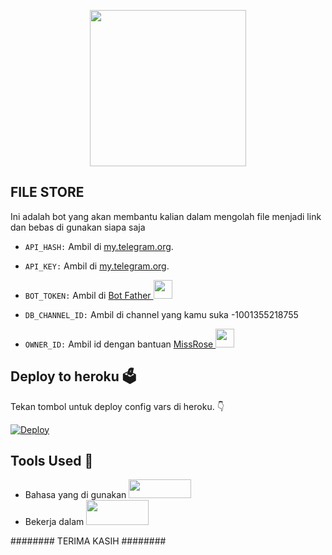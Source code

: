 <p align="center">
  <a href="https://github.com/kenkannih/File-Store">
    <img src="https://telegra.ph/file/a112fce4e23d859badcd4.jpg" width ="250">
  </a>

## FILE STORE
Ini adalah bot yang akan membantu kalian dalam mengolah file menjadi link dan bebas di gunakan siapa saja

- `API_HASH:` Ambil di [my.telegram.org](https://my.telegram.org).

- `API_KEY:` Ambil di [my.telegram.org](https://my.telegram.org).

- `BOT_TOKEN:` Ambil di [Bot Father <img src="https://telegra.ph/file/8d80c13110506bf1cb58e.jpg" width="30" height="30">](https://telegram.dog/BotFather)

- `DB_CHANNEL_ID:` Ambil di channel yang kamu suka -1001355218755

- `OWNER_ID:` Ambil id dengan bantuan [MissRose <img src="https://telegra.ph/file/0a36032bd2221c8d4209d.jpg" width="30" height="30">](https://telegram.dog/MissRose_bot)
## Deploy to heroku 🗳
Tekan tombol untuk deploy config vars di heroku. 👇

[![Deploy](https://www.herokucdn.com/deploy/button.svg)](https://heroku.com/deploy?template=https://github.com/kenkannih/File-Store)

## Tools Used 🧰
- Bahasa yang di gunakan [<img src="https://telegra.ph/file/960ed8709acaf8c68b894.jpg" width="100" height="30">](https://www.python.org/)
- Bekerja dalam [<img src="https://telegra.ph/file/804f06d1590f7619a63ed.jpg" width="100" height="40">](https://github.com/pyrogram/pyrogram)




######## TERIMA KASIH ########
